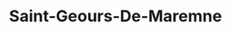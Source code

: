 ---
title: Saint-Geours-De-Maremne
url: /saint-geours-de-maremne/
latitude: 43.713
longitude: -1.236
---